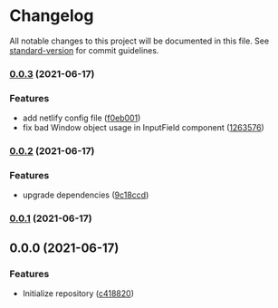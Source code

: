 # Changelog

All notable changes to this project will be documented in this file. See [standard-version](https://github.com/conventional-changelog/standard-version) for commit guidelines.

### [0.0.3](https://gitlab.com/double-cup/template-barista/fancy/compare/v0.0.2...v0.0.3) (2021-06-17)


### Features

* add netlify config file ([f0eb001](https://gitlab.com/double-cup/template-barista/fancy/commit/f0eb001f636164f9ef3d27bb5620a95cc000c47e))
* fix bad Window object usage in InputField component ([1263576](https://gitlab.com/double-cup/template-barista/fancy/commit/1263576df7e1cd3bcd0692712c9b7a0c6c231f04))

### [0.0.2](https://gitlab.com/double-cup/template-barista/fancy/compare/v0.0.1...v0.0.2) (2021-06-17)


### Features

* upgrade dependencies ([9c18ccd](https://gitlab.com/double-cup/template-barista/fancy/commit/9c18ccd64a7d4198d5d05277ab40b95b8d974366))

### [0.0.1](https://gitlab.com/double-cup/template-barista/fancy/compare/v0.0.0...v0.0.1) (2021-06-17)

## 0.0.0 (2021-06-17)


### Features

* Initialize repository ([c418820](https://gitlab.com/double-cup/template-barista/fancy/commit/c4188206dda4a19a02e387992881fc6e1aa3a5d9))
